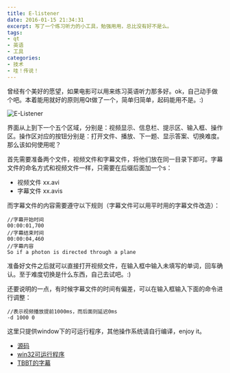 ```yaml
---
title: E-listener
date: 2016-01-15 21:34:31 
excerpt: 写了一个练习听力的小工具，勉强用用，总比没有好不是么。
tags:
- qt
- 英语
- 工具
categories:
- 技术
- 哇！传说！
---
```

曾经有个美好的愿望，如果电影可以用来练习英语听力那多好。ok，自己动手做个吧。本着能用就好的原则用Qt做了一个，简单归简单，起码能用不是。:)

![E-Listener](e-listener.png)

界面从上到下一个五个区域，分别是：视频显示、信息栏、提示区、输入框、操作区。操作区对应的按钮分别是：打开文件、播放、下一题、显示答案、切换难度。那么该如何使用呢？

首先需要准备两个文件，视频文件和字幕文件，将他们放在同一目录下即可。字幕文件的命名方式和视频文件一样，只需要在后缀后面加一个s：

* 视频文件 xx.avi
* 字幕文件 xx.avis

而字幕文件的内容需要遵守以下规则（字幕文件可以用平时用的字幕文件改造）：

```
//字幕开始时间
00:00:01,700
//字幕结束时间
00:00:04,460
//字幕内容
So if a photon is directed through a plane
```

准备好文件之后就可以直接打开视频文件，在输入框中输入未填写的单词，回车确认。至于难度切换是什么东西，自己去试吧。:)

还要说明的一点，有时候字幕文件的时间有偏差，可以在输入框输入下面的命令进行调整：

```
//表示视频播放提前1000ms，而后面则延迟0ms
-d 1000 0
```

这里只提供window下的可运行程序，其他操作系统请自行编译，enjoy it。

* [源码](https://github.com/nestattacked/e-listener)
* [win32可运行程序](http://yun.baidu.com/share/link?shareid=2177334546&uk=2474971635)
* [TBBT的字幕](https://github.com/nestattacked/e-listener/tree/master/subtitle/TBBT01)
